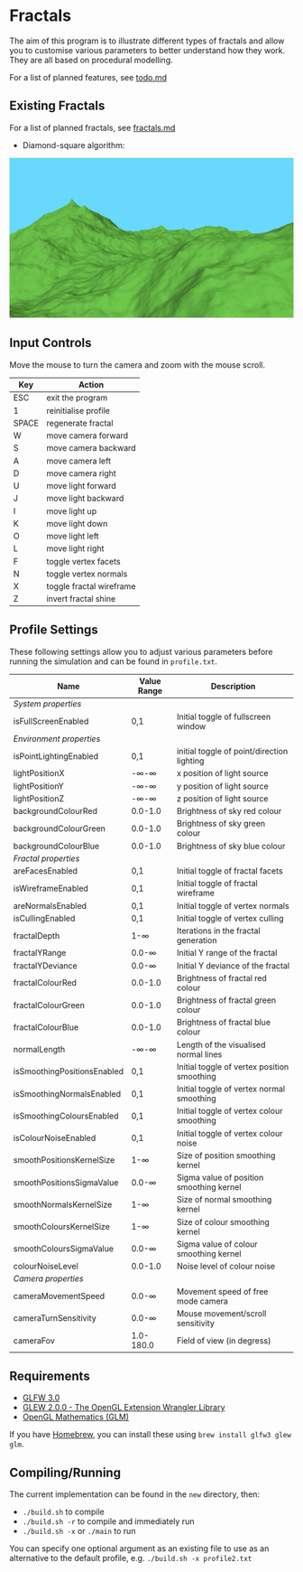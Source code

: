 # Fractals

The aim of this program is to illustrate different types of fractals and allow you to customise various parameters to better understand how they work. They are all based on procedural modelling.

For a list of planned features, see [todo.md](new/todo.md)

## Existing Fractals

For a list of planned fractals, see [fractals.md](new/fractals.md)

* Diamond-square algorithm:

![alt-text](new/images/dsa_screenshot.jpg "Diamond-square algorithm image example")

## Input Controls

Move the mouse to turn the camera and zoom with the mouse scroll.

| Key   | Action                |
|-------|-----------------------|
| ESC   | exit the program      |
| 1     | reinitialise profile  |
| SPACE | regenerate fractal    |
| W     | move camera forward   |
| S     | move camera backward  |
| A     | move camera left      |
| D     | move camera right     |
| U     | move light forward    |
| J     | move light backward   |
| I     | move light up         |
| K     | move light down       |
| O     | move light left       |
| L     | move light right      |
| F     | toggle vertex facets  |
| N     | toggle vertex normals |
| X     | toggle fractal wireframe |
| Z     | invert fractal shine  |

## Profile Settings
These following settings allow you to adjust various parameters before running the simulation and can be found in `profile.txt`.

| Name                        | Value Range | Description                                 |
|-----------------------------|-------------|---------------------------------------------|
| _System properties_         |             |                                             |
| isFullScreenEnabled         | 0,1         | Initial toggle of fullscreen window         |
| _Environment properties_    |             |                                             |
| isPointLightingEnabled      | 0,1         | initial toggle of point/direction lighting  |
| lightPositionX              | -∞-∞        | x position of light source                  |
| lightPositionY              | -∞-∞        | y position of light source                  |
| lightPositionZ              | -∞-∞        | z position of light source                  |
| backgroundColourRed         | 0.0-1.0     | Brightness of sky red colour                |
| backgroundColourGreen       | 0.0-1.0     | Brightness of sky green colour              |
| backgroundColourBlue        | 0.0-1.0     | Brightness of sky blue colour               |
| _Fractal properties_        |             |                                             |
| areFacesEnabled             | 0,1         | Initial toggle of fractal facets            |
| isWireframeEnabled          | 0,1         | Initial toggle of fractal wireframe         |
| areNormalsEnabled           | 0,1         | Initial toggle of vertex normals            |
| isCullingEnabled            | 0,1         | Initial toggle of vertex culling            |
| fractalDepth                | 1-∞         | Iterations in the fractal generation        |
| fractalYRange               | 0.0-∞       | Initial Y range of the fractal              |
| fractalYDeviance            | 0.0-∞       | Initial Y deviance of the fractal           |
| fractalColourRed            | 0.0-1.0     | Brightness of fractal red colour            |
| fractalColourGreen          | 0.0-1.0     | Brightness of fractal green colour          |
| fractalColourBlue           | 0.0-1.0     | Brightness of fractal blue colour           |
| normalLength                | -∞-∞        | Length of the visualised normal lines       |
| isSmoothingPositionsEnabled | 0,1         | Initial toggle of vertex position smoothing |
| isSmoothingNormalsEnabled   | 0,1         | Initial toggle of vertex normal smoothing   |
| isSmoothingColoursEnabled   | 0,1         | Initial toggle of vertex colour smoothing   |
| isColourNoiseEnabled        | 0,1         | Initial toggle of vertex colour noise       |
| smoothPositionsKernelSize   | 1-∞         | Size of position smoothing kernel           |
| smoothPositionsSigmaValue   | 0.0-∞       | Sigma value of position smoothing kernel    |
| smoothNormalsKernelSize     | 1-∞         | Size of normal smoothing kernel             |
| smoothColoursKernelSize     | 1-∞         | Size of colour smoothing kernel             |
| smoothColoursSigmaValue     | 0.0-∞       | Sigma value of colour smoothing kernel      |
| colourNoiseLevel            | 0.0-1.0     | Noise level of colour noise                 |
| _Camera properties_         |             |                                             |
| cameraMovementSpeed         | 0.0-∞       | Movement speed of free mode camera          |
| cameraTurnSensitivity       | 0.0-∞       | Mouse movement/scroll sensitivity           |
| cameraFov                   | 1.0-180.0   | Field of view (in degress)                  |

## Requirements

* [GLFW 3.0](https://github.com/glfw/glfw)
* [GLEW 2.0.0 - The OpenGL Extension Wrangler Library](https://github.com/nigels-com/glew)
* [OpenGL Mathematics (GLM)](https://github.com/g-truc/glm)

If you have [Homebrew](http://brew.sh/), you can install these using `brew install glfw3 glew glm`.

## Compiling/Running

The current implementation can be found in the `new` directory, then:

* `./build.sh` to compile
* `./build.sh -r` to compile and immediately run
* `./build.sh -x` or `./main` to run

You can specify one optional argument as an existing file to use as an alternative to the default profile, e.g. `./build.sh -x profile2.txt`
